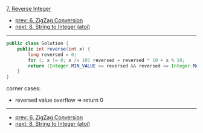 [7. Reverse Integer](https://leetcode.com/problems/reverse-integer/)

- [prev: 6. ZigZag Conversion](006-zigzag-conversion.md)
- [next: 8. String to Integer (atoi)](008-string-to-integer-atoi.md)

---

```java
public class Solution {
    public int reverse(int x) {
        long reversed = 0;
        for (; x != 0; x /= 10) reversed = reversed * 10 + x % 10;
        return (Integer.MIN_VALUE <= reversed && reversed <= Integer.MAX_VALUE) ? (int) reversed : 0;
    }
}
```
corner cases:
- reversed value overflow => return 0

---

- [prev: 6. ZigZag Conversion](006-zigzag-conversion.md)
- [next: 8. String to Integer (atoi)](008-string-to-integer-atoi.md)
